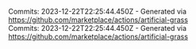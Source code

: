 Commits: 2023-12-22T22:25:44.450Z - Generated via https://github.com/marketplace/actions/artificial-grass
<br>
Commits: 2023-12-22T22:25:44.450Z - Generated via https://github.com/marketplace/actions/artificial-grass
<br>
